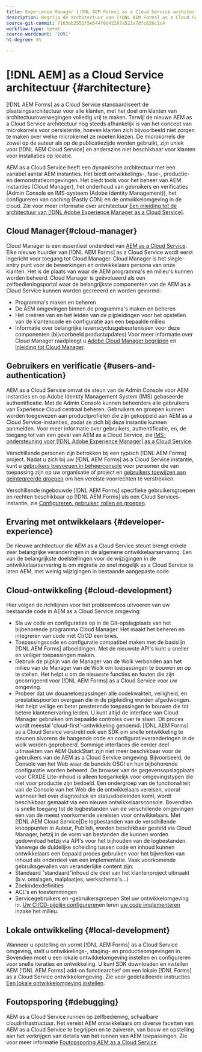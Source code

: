 ```yaml
---
title: Experience Manager [!DNL AEM Forms] as a Cloud Service architectuur
description: Begrijp de architectuur van [!DNL AEM Forms] as a Cloud Service om over de scalability, veerkracht, en prestatiesaspecten van het platform te leren.
source-git-commit: 7163eb2551f5e644f6d42287a523a7dfc626c1c4
workflow-type: tm+mt
source-wordcount: '1091'
ht-degree: 5%

---
```



# [!DNL AEM] as a Cloud Service architectuur {#architecture}

[!DNL AEM Forms] as a Cloud Service standaardiseert de plaatsingsarchitectuur voor alle klanten, met het doel om klanten van architectuuroverwegingen volledig vrij te maken. Terwijl de nieuwe AEM as a Cloud Service architectuur nog steeds afhankelijk is van het concept van microkorrels voor persistentie, hoeven klanten zich bijvoorbeeld niet zorgen te maken over welke microkernel ze moeten kiezen. De microkorrels die zowel op de auteur als op de publicatiezijde worden gebruikt, zijn uniek voor [!DNL AEM Cloud Service] en anderszins niet beschikbaar voor klanten voor installaties op locatie.

AEM as a Cloud Service heeft een dynamische architectuur met een variabel aantal AEM instanties. Het biedt ontwikkelings-, fase-, productie- en demonstratieomgevingen. Het biedt tools voor het beheer van AEM instanties (Cloud Manager), het onderhoud van gebruikers en verificaties (Admin Console en IMS-systeem (Adobe Identity Management)), het configureren van caching (Fastly CDN) en de ontwikkelomgeving in de cloud. Zie voor meer informatie over architectuur [Een inleiding tot de architectuur van [!DNL Adobe Experience Manager as a Cloud Service]](https://experienceleague.adobe.com/docs/experience-manager-cloud-service/core-concepts/architecture.html?lang=en).

## Cloud Manager{#cloud-manager}

Cloud Manager is een essentieel onderdeel van [AEM as a Cloud Service](https://experienceleague.adobe.com/docs/experience-manager-cloud-service/overview/introduction.html?lang=en). Elke nieuwe huurder van [!DNL AEM Forms] as a Cloud Service wordt eerst ingericht voor toegang tot Cloud Manager. Cloud Manager is het single-entry punt voor de bewerkingen en ontwikkelaars persona van onze klanten. Het is de plaats van waar de AEM programma&#39;s en milieu&#39;s kunnen worden beheerd. Cloud Manager is geëvolueerd als een zelfbedieningsportal waar de belangrijkste componenten van de AEM as a Cloud Service kunnen worden gecreeerd en worden gevormd:

* Programma&#39;s maken en beheren
* De AEM omgevingen binnen de programma&#39;s maken en beheren
* Het creëren van en het leiden van de pijpleidingen voor het opstellen van de klantencode en configuratie aan een bepaalde milieu
* Informatie over belangrijke levenscyclusgebeurtenissen voor deze componenten (bijvoorbeeld productupdates) Voor meer informatie over Cloud Manager raadpleegt u [Adobe Cloud Manager begrijpen](https://experienceleague.adobe.com/docs/experience-manager-learn/foundation/cloud-manager/understand-cloud-manager-for-aem.html) en [Inleiding tot Cloud Manager](https://experienceleague.adobe.com/docs/experience-manager-cloud-manager/using/introduction-to-cloud-manager.html).

## Gebruikers en verificatie {#users-and-authentication}

AEM as a Cloud Service omvat de steun van de Admin Console voor AEM instanties en op Adobe Identity Management System (IMS) gebaseerde authentificatie. Met de Admin Console kunnen beheerders alle gebruikers van Experience Cloud centraal beheren. Gebruikers en groepen kunnen worden toegewezen aan productprofielen die zijn gekoppeld aan AEM as a Cloud Service-instanties, zodat ze zich bij deze instantie kunnen aanmelden. Voor meer informatie over gebruikers, authentificatie, en, de toegang tot van een geval van AEM as a Cloud Service, zie [IMS-ondersteuning voor [!DNL Adobe Experience Manager] as a Cloud Service](https://experienceleague.adobe.com/docs/experience-manager-cloud-service/security/ims-support.html?lang=en#introduction).

Verschillende personen zijn betrokken bij een typisch [!DNL AEM Forms] project. Nadat u zich bij uw [!DNL AEM Forms] as a Cloud Service instantie, kunt u [gebruikers toevoegen in beheerconsole](https://experienceleague.adobe.com/docs/experience-manager-cloud-service/security/ims-support.html) voor personen die van toepassing zijn op uw organisatie of project en [gebruikers toewijzen aan geïntegreerde groepen](forms-groups-privileges-tasks.md) om hen vereiste voorrechten te verstrekken.

Verschillende ingebouwde [!DNL AEM Forms] specifieke gebruikersgroepen en rechten beschikbaar op [!DNL AEM Forms] als een Cloud Services-instantie, zie [Configureren, gebruiker, rollen en groepen](forms-groups-privileges-tasks.md).

## Ervaring met ontwikkelaars {#developer-experience}

De nieuwe architectuur die AEM as a Cloud Service steunt brengt enkele zeer belangrijke veranderingen in de algemene ontwikkelaarservaring. Een van de belangrijkste doelstellingen voor de wijzigingen in de ontwikkelaarservaring is om migratie zo snel mogelijk as a Cloud Service te laten AEM, met weinig wijzigingen in bestaande aangepaste code.

## Cloud-ontwikkeling {#cloud-development}

Hier volgen de richtlijnen voor het probleemloos uitvoeren van uw bestaande code in AEM as a Cloud Service omgeving:

* Sla uw code en configuraties op in de Git-opslagplaats van het bijbehorende programma Cloud Manager. Het maakt het beheren en integreren van code met CI/CD een bries.
* Toepassingscode en configuratie compatibel maken met de basislijn [!DNL AEM Forms] afbeeldingen. Met de nieuwste API&#39;s kunt u sneller en veiliger toepassingen maken.
* Gebruik de pijplijn van de Manager van de Wolk verbonden aan het milieu van de Manager van de Wolk om toepassingen te bouwen en op te stellen. Het helpt u om de nieuwste functies en fouten die zijn gecorrigeerd voor [!DNL AEM Forms] as a Cloud Service voor uw omgeving.
* Probeer dat uw douanetoepassingen alle codekwaliteit, veiligheid, en prestatiespoorten overgaan die in de pijpleiding worden afgedwongen. Het helpt veilige en beter presterende toepassingen te bouwen die tot betere klantenervaring leiden. U kunt altijd de interface van Cloud Manager gebruiken om bepaalde controles over te slaan.
Dit proces wordt meestal &#39;cloud-first&#39;-ontwikkeling genoemd. [!DNL AEM Forms] as a Cloud Service verstrekt ook een SDK om snelle ontwikkeling te steunen alvorens de hangende code en configuratieveranderingen in de wolk worden geprobeerd.
Sommige interfaces die eerder deel uitmaakten van AEM QuickStart zijn niet meer beschikbaar voor de gebruikers van de AEM as a Cloud Service omgeving. Bijvoorbeeld, de Console van het Web waar de bundels OSGI en hun bijbehorende configuratie worden beheerd. De browser van de gegevensopslagplaats voor CRXDE Lite-inhoud is alleen toegankelijk voor omgevingstypen die niet voor productie zijn bedoeld. Een ondergroep van de functionaliteit van de Console van het Web die de ontwikkelaars vereisen, vooral wanneer het over diagnostiek en statusdoeleinden komt, wordt beschikbaar gemaakt via een nieuwe ontwikkelaarsconsole.
Bovendien is snelle toegang tot de logbestanden van de verschillende omgevingen een van de meest voorkomende vereisten voor ontwikkelaars. Met [!DNL AEM Cloud Service]De logbestanden van de verschillende knooppunten in Auteur, Publish, worden beschikbaar gesteld via Cloud Manager, hetzij in de vorm van bestanden die kunnen worden gedownload hetzij via API&#39;s voor het bijhouden van de logbestanden. Vanwege de duidelijke scheiding tussen code en inhoud kunnen ontwikkelaars een bepaald proces gebruiken voor het bijwerken van inhoud als onderdeel van een implementatie. Vaak voorkomende gebruiksgevallen van veranderlijke content zijn:
* Standaard &quot;standaard&quot;inhoud die deel van het klantenproject uitmaakt (b.v. omslagen, malplaatjes, werkschema&#39;s...)
* Zoekindexdefinities
* ACL&#39;s en toestemmingen
* Servicegebruikers en -gebruikersgroepen
Stel uw ontwikkelomgeving in. [Uw CI/CD-pijplijn configureren](https://experienceleague.adobe.com/docs/experience-manager-cloud-manager/using/how-to-use/configuring-pipeline.html)en leren [uw code implementeren](https://experienceleague.adobe.com/docs/experience-manager-cloud-manager/using/how-to-use/deploying-code.html) inzake het milieu.

## Lokale ontwikkeling {#local-development}

Wanneer u opstelling en vormt [!DNL AEM Forms] as a Cloud Service omgeving, stelt u ontwikkelings-, staging- en productieomgevingen in. Bovendien moet u een lokale ontwikkelomgeving instellen en configureren voor snelle iteraties en ontwikkeling. U kunt SDK downloaden en instellen AEM [!DNL AEM Forms] add-on functiearchief om een lokale [!DNL Forms] as a Cloud Service ontwikkelomgeving.  Zie voor gedetailleerde instructies [Een lokale ontwikkelomgeving instellen](setup-local-development-environment.md).

## Foutopsporing {#debugging}

AEM as a Cloud Service runnen op zelfbediening, schaalbare cloudinfrastructuur. Het vereist AEM ontwikkelaars om diverse facetten van AEM as a Cloud Service te begrijpen en te zuiveren, van bouw en opstelling aan het verkrijgen van details van het runnen van AEM toepassingen. Zie voor meer informatie [Foutopsporing AEM as a Cloud Service](https://experienceleague.adobe.com/docs/experience-manager-learn/cloud-service/debugging/debugging-aem-as-a-cloud-service/overview.html?lang=en).
